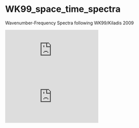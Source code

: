 # WK99_space_time_spectra
Wavenumber-Frequency Spectra following WK99/Kiladis 2009
 
![first eq](https://latex.codecogs.com/gif.latex?%5Cbg_white%20%5Chuge%20%5Cfrac%7B%5Csqrt%7Bgh_e%7D%7D%7B%5Cbeta%7D%28%5Cfrac%7B%5Comega%5E2%7D%7Bgh_e%7D-k%5E2-%5Cfrac%7Bk%7D%7B%5Comega%7D%5Cbeta%29%3D2n&plus;1)
![sec eq](https://latex.codecogs.com/gif.latex?%5Cbg_white%20%5Chuge%20n%3D-1%2C0%2C1%2C2%2C3%2C4.%20%5C%3B%5C%3B%5C%3B%20h_e%20%3D%2012%2C25%2C50%2C90m.%20%5C%3B%5C%3B%5C%3B%20%5Cbeta%20%3D%202.28x10%5E-11%20s%5E-1%20%5C%3B%5C%3B%5C%3B%20g%3D9.8%20ms%5E-1)

